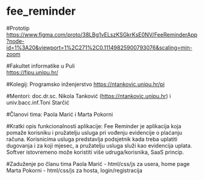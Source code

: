 # fee_reminder

#Prototip
https://www.figma.com/proto/38LBg1vELszKSGkrKsE0NV/FeeReminderApp?node-id=1%3A20&viewport=1%2C271%2C0.11149825900793076&scaling=min-zoom

#Fakultet informatike u Puli     
https://fipu.unipu.hr/
                  
#Kolegij: Programsko inženjerstvo
https://ntankovic.unipu.hr/pi
                  
#Mentori:
doc.dr.sc. Nikola Tanković (https://ntankovic.unipu.hr) i univ.bacc.inf.Toni Starčić
                
#Članovi tima:
Paola Marić i Marta Pokorni
                
#Kratki opis funkcionalnosti aplikacije:
Fee Reminder je aplikacija koja pomaže korisniku i pružatelju usluga pri vođenju evidencije o plaćanju računa.
Korisnicima usluga predstavlja podsjetnik kada treba uplatiti dugovanja i za koji mjesec, a pružatelju usluga služi kao evidencija uplata.
Softver istovremeno može koristiti više udruga/korisnika, SaaS princip. 
              
#Zaduženje po članu tima
Paola Marić - html/css/js za usera, home page 
Marta Pokorni - html/css/js za hosta, login/registracija
